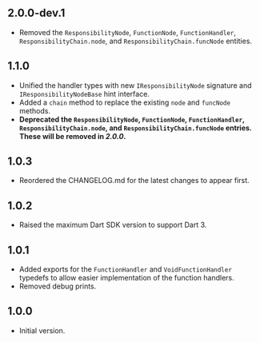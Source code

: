 ## 2.0.0-dev.1

- Removed the `ResponsibilityNode`, `FunctionNode`, `FunctionHandler`, `ResponsibilityChain.node`,
  and `ResponsibilityChain.funcNode` entities.

## 1.1.0

- Unified the handler types with new `IResponsibilityNode` signature and `IResponsibilityNodeBase` hint interface.
- Added a `chain` method to replace the existing `node` and `funcNode` methods.
- **Deprecated the `ResponsibilityNode`, `FunctionNode`, `FunctionHandler`, `ResponsibilityChain.node`,
  and `ResponsibilityChain.funcNode` entries. These will be removed in _2.0.0_.**

## 1.0.3

- Reordered the CHANGELOG.md for the latest changes to appear first.

## 1.0.2

- Raised the maximum Dart SDK version to support Dart 3.

## 1.0.1

- Added exports for the `FunctionHandler` and `VoidFunctionHandler` typedefs to allow easier implementation of
  the function handlers.
- Removed debug prints.

## 1.0.0

- Initial version.
